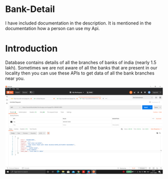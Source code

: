 # Bank-Detail 

I have included documentation in the description. It is mentioned in the documentation how a person can use my Api.


# Introduction
Database contains details of all the branches of banks of india (nearly 1.5 lakh). Sometimes we are not aware of all the banks that are present in our locality then you can use these APIs to get data of all the bank branches near you.

![GitHub Logo](/img.png)
